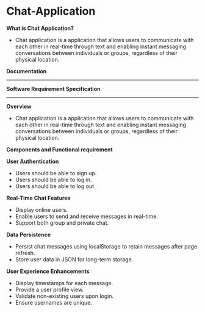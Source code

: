 # Chat-Application

**What is Chat Application?**
- Chat application is a application that allows users to communicate with each other in real-time through text and enabling instant messaging
  conversations between individuals or groups, regardless of their physical location.

**Documentation**
____________________________________________________________________________________________________________________________________________________
**Software Requirement Specification**
____________________________________________________________________________________________________________________________________________________

**Overview**
- Chat application is a application that allows users to communicate with each other in real-time through text and enabling instant messaging
  conversations between individuals or groups, regardless of their physical location.

**Components and Functional requirement**

**User Authentication**
- Users should be able to sign up. 
- Users should be able to log in. 
- Users should be able to log out.

**Real-Time Chat Features** 
- Display online users. 
- Enable users to send and receive messages in real-time. 
- Support both group and private chat. 

**Data Persistence**
- Persist chat messages using localStorage to retain messages after page refresh. 
- Store user data in JSON for long-term storage.

**User Experience Enhancements** 
- Display timestamps for each message. 
- Provide a user profile view. 
- Validate non-existing users upon login. 
- Ensure usernames are unique. 

